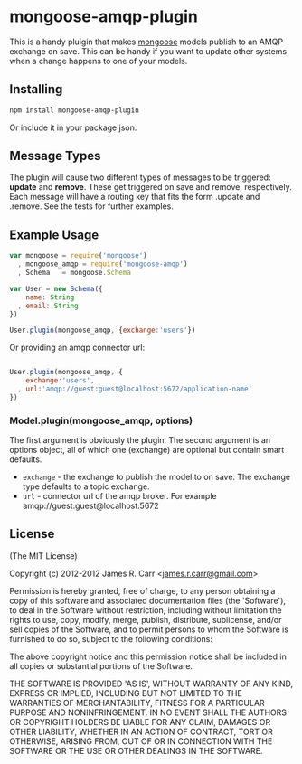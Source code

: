 # mongoose-amqp-plugin
This is a handy pluigin that makes [mongoose](http://mongoosejs.com/) models publish to an AMQP
exchange on save. This can be handy if you want to update other systems
when a change happens to one of your models. 

## Installing

```bash
npm install mongoose-amqp-plugin
```

Or include it in your package.json.


## Message Types
The plugin will cause two different types of messages to be triggered:
**update** and **remove**. These get triggered on save and remove,
respectively. Each message will have a routing key that fits the form
<exchangeName>.update and <exchangeName>.remove. See the tests for
further examples. 


## Example Usage

```javascript
var mongoose = require('mongoose')
  , mongoose_amqp = require('mongoose-amqp')
  , Schema   = mongoose.Schema

var User = new Schema({
    name: String
  , email: String
})

User.plugin(mongoose_amqp, {exchange:'users'})

```

Or providing an amqp connector url:

```javascript

User.plugin(mongoose_amqp, {
    exchange:'users',
  , url:'amqp://guest:guest@localhost:5672/application-name'
})

```

### Model.plugin(mongoose_amqp, options)

The first argument is obviously the plugin. The second argument is an
options object, all of which one (exchange) are optional but contain smart defaults.

  * `exchange` - the exchange to publish the model to on save. The
    exchange type defaults to a topic exchange.
  * `url` - connector url of the amqp broker. For example amqp://guest:guest@localhost:5672
  
  
## License 

(The MIT License)

Copyright (c) 2012-2012 James R. Carr &lt;james.r.carr@gmail.com&gt;

Permission is hereby granted, free of charge, to any person obtaining
a copy of this software and associated documentation files (the
'Software'), to deal in the Software without restriction, including
without limitation the rights to use, copy, modify, merge, publish,
distribute, sublicense, and/or sell copies of the Software, and to
permit persons to whom the Software is furnished to do so, subject to
the following conditions:

The above copyright notice and this permission notice shall be
included in all copies or substantial portions of the Software.

THE SOFTWARE IS PROVIDED 'AS IS', WITHOUT WARRANTY OF ANY KIND,
EXPRESS OR IMPLIED, INCLUDING BUT NOT LIMITED TO THE WARRANTIES OF
MERCHANTABILITY, FITNESS FOR A PARTICULAR PURPOSE AND NONINFRINGEMENT.
IN NO EVENT SHALL THE AUTHORS OR COPYRIGHT HOLDERS BE LIABLE FOR ANY
CLAIM, DAMAGES OR OTHER LIABILITY, WHETHER IN AN ACTION OF CONTRACT,
TORT OR OTHERWISE, ARISING FROM, OUT OF OR IN CONNECTION WITH THE
SOFTWARE OR THE USE OR OTHER DEALINGS IN THE SOFTWARE.
